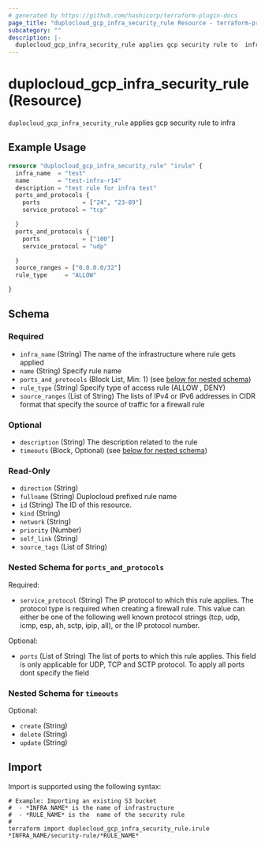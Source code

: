 ```yaml
---
# generated by https://github.com/hashicorp/terraform-plugin-docs
page_title: "duplocloud_gcp_infra_security_rule Resource - terraform-provider-duplocloud"
subcategory: ""
description: |-
  duplocloud_gcp_infra_security_rule applies gcp security rule to  infra
---
```


# duplocloud_gcp_infra_security_rule (Resource)

`duplocloud_gcp_infra_security_rule` applies gcp security rule to  infra

## Example Usage

```terraform
resource "duplocloud_gcp_infra_security_rule" "irule" {
  infra_name  = "test"
  name        = "test-infra-r14"
  description = "test rule for infra test"
  ports_and_protocols {
    ports            = ["24", "23-89"]
    service_protocol = "tcp"

  }
  ports_and_protocols {
    ports            = ["100"]
    service_protocol = "udp"

  }
  source_ranges = ["0.0.0.0/32"]
  rule_type     = "ALLOW"

}
```

<!-- schema generated by tfplugindocs -->
## Schema

### Required

- `infra_name` (String) The name of the infrastructure where rule gets applied
- `name` (String) Specify rule name
- `ports_and_protocols` (Block List, Min: 1) (see [below for nested schema](#nestedblock--ports_and_protocols))
- `rule_type` (String) Specify type of access rule (ALLOW , DENY)
- `source_ranges` (List of String) The lists of IPv4 or IPv6 addresses in CIDR format that specify the source of traffic for a firewall rule

### Optional

- `description` (String) The description related to the rule
- `timeouts` (Block, Optional) (see [below for nested schema](#nestedblock--timeouts))

### Read-Only

- `direction` (String)
- `fullname` (String) Duplocloud prefixed rule name
- `id` (String) The ID of this resource.
- `kind` (String)
- `network` (String)
- `priority` (Number)
- `self_link` (String)
- `source_tags` (List of String)

<a id="nestedblock--ports_and_protocols"></a>
### Nested Schema for `ports_and_protocols`

Required:

- `service_protocol` (String) The IP protocol to which this rule applies. The protocol type is required when creating a firewall rule. This value can either be one of the following well known protocol strings (tcp, udp, icmp, esp, ah, sctp, ipip, all), or the IP protocol number.

Optional:

- `ports` (List of String) The list of ports to which this rule applies. This field is only applicable for UDP, TCP and SCTP protocol. To apply all ports dont specify the field


<a id="nestedblock--timeouts"></a>
### Nested Schema for `timeouts`

Optional:

- `create` (String)
- `delete` (String)
- `update` (String)

## Import

Import is supported using the following syntax:

```shell
# Example: Importing an existing S3 bucket
#  - *INFRA_NAME* is the name of infrastructure
#  - *RULE_NAME* is the  name of the security rule
#
terraform import duplocloud_gcp_infra_security_rule.irule *INFRA_NAME/security-rule/*RULE_NAME*
```

